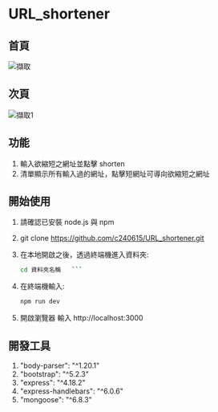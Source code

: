 # URL_shortener
## 首頁
![擷取](https://user-images.githubusercontent.com/97713225/216062891-6124af4c-0161-4409-839a-f9c2a113aa4d.PNG)
## 次頁
![擷取1](https://user-images.githubusercontent.com/97713225/216067979-0edb2596-e72e-46bc-a84e-aab1a544b940.PNG)
## 功能
1. 輸入欲縮短之網址並點擊 shorten
2. 清單顯示所有輸入過的網址，點擊短網址可導向欲縮短之網址
## 開始使用
1. 請確認已安裝 node.js 與 npm
2. git clone https://github.com/c240615/URL_shortener.git
3. 在本地開啟之後，透過終端機進入資料夾:

   ```bash
   cd 資料夾名稱   ```

4. 在終端機輸入:
   ```bash
   npm run dev   
   ```
5. 開啟瀏覽器 輸入 http://localhost:3000 

## 開發工具
1. "body-parser": "^1.20.1"
2. "bootstrap": "^5.2.3"
3. "express": "^4.18.2"
4. "express-handlebars": "^6.0.6"
5. "mongoose": "^6.8.3"


